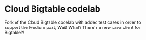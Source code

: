 # Cloud Bigtable codelab

Fork of the Cloud Bigtable codelab with added test cases in order to support the Medium post, Wait! What? There's a new Java client for Bigtable?!
